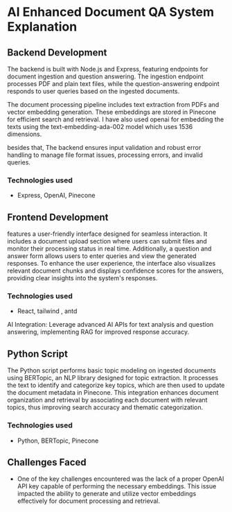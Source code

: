 # AI Enhanced Document QA System Explanation

## Backend Development

The backend is built with Node.js and Express, featuring endpoints for document ingestion and question answering. The ingestion endpoint processes PDF and plain text files, while the question-answering endpoint responds to user queries based on the ingested documents. 

The document processing pipeline includes text extraction from PDFs and vector embedding generation. These embeddings are stored in Pinecone for efficient search and retrieval. I have also used openai for embedding the texts using the text-embedding-ada-002 model which uses 1536 dimensions. 

besides that, The backend ensures input validation and robust error handling to manage file format issues, processing errors, and invalid queries.

### Technologies used
- Express, OpenAI, Pinecone

## Frontend Development
 features a user-friendly interface designed for seamless interaction. It includes a document upload section where users can submit files and monitor their processing status in real time. Additionally, a question and answer form allows users to enter queries and view the generated responses. To enhance the user experience, the interface also visualizes relevant document chunks and displays confidence scores for the answers, providing clear insights into the system's responses.

### Technologies used
- React, tailwind , antd

AI Integration: Leverage advanced AI APIs for text analysis and question answering, implementing RAG for improved response accuracy.

## Python Script
The Python script performs basic topic modeling on ingested documents using BERTopic, an NLP library designed for topic extraction. It processes the text to identify and categorize key topics, which are then used to update the document metadata in Pinecone. This integration enhances document organization and retrieval by associating each document with relevant topics, thus improving search accuracy and thematic categorization.

### Technologies used
- Python, BERTopic, Pinecone

## Challenges Faced

- One of the key challenges encountered was the lack of a proper OpenAI API key capable of performing the necessary embeddings. This issue impacted the ability to generate and utilize vector embeddings effectively for document processing and retrieval.